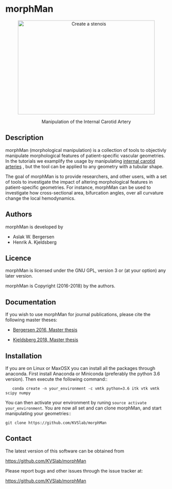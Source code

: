 morphMan
=====

<p align="center">
    <img src="https://raw.githubusercontent.com/KVSlab/vascularManipulationToolkit/master/docs/source/change_stenosis.png?token=AJKg8GZbIiq2gb9V1elUl0hqm3QrCco4ks5bv20iwA%3D%3D" width="426" height="293" alt="Create a stenois"/>
</p>
<p align="center">
    Manipulation of the Internal Carotid Artery
</p>

Description
-----------
morphMan (morphological manipulation) is a collection of tools to objectivly manipulate morphological features
of patient-specific vascular geometries. In the tutorials we examplify the usage
by manipulating [internal carotid arteries](https://en.wikipedia.org/wiki/Internal_carotid_artery)
, but the tool can be applied to any geometry with a tubular shape.

The goal of morphMan is to provide researchers, and other users, with a set of tools to investigate the impact
of altering morphological features in patient-specific geometries. For instance, morphMan can be used to
investigate how cross-sectional area, bifurcation angles, over all curvature change the local hemodynamics.


Authors
-------
morphMan is developed by

  * Aslak W. Bergersen 
  * Henrik A. Kjeldsberg 


Licence
-------
morphMan is licensed under the GNU GPL, version 3 or (at your option) any
later version.

morphMan is Copyright (2016-2018) by the authors.


Documentation
-------------
If you wish to use morphMan for journal publications, please cite the following master theses: 

* [Bergersen 2016, Master thesis](https://www.duo.uio.no/bitstream/handle/10852/50515/master-bergersen.pdf?sequence=5&isAllowed=y)

* [Kjeldsberg 2018, Master thesis](https://www.duo.uio.no/bitstream/handle/10852/63389/henrikkjeldsberg_master.pdf?sequence=1&isAllowed=y)



Installation
------------
If you are on Linux or MaxOSX you can install all the packages through anaconda.
First install Anaconda or Miniconda (preferably the python 3.6 version).
Then execute the following command::

       conda create -n your_environment -c vmtk python=3.6 itk vtk vmtk scipy numpy

You can then activate your environment by runing ``source activate your_environment``.
You are now all set and can clone morphMan, and start manipulating your geometries::

    git clone https://github.com/KVSlab/morphMan


Contact
-------
The latest version of this software can be obtained from

  https://github.com/KVSlab/morphMan

Please report bugs and other issues through the issue tracker at:
  
  https://github.com/KVSlab/morphMan
